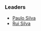 ### Leaders
* [Paulo Silva](mailto:paulo.silva@owasp.org)
* [Rui Silva](mailto:rui.silva@owasp.org)
